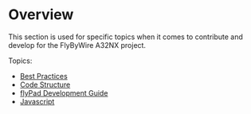 # Overview

This section is used for specific topics when it comes to contribute and develop for the FlyByWire A32NX project.

Topics:

- [Best Practices](bestpractices.md)
- [Code Structure](structure.md)
- [flyPad Development Guide](flypad-dev.md)
- [Javascript](javascript.md)

